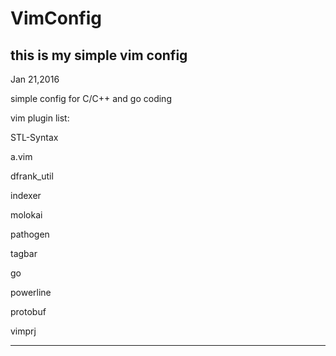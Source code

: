 # VimConfig
this is my simple vim config
-------------------------------------
Jan 21,2016

simple config for C/C++ and go coding


vim plugin list:

STL-Syntax

a.vim

dfrank_util

indexer

molokai

pathogen

tagbar

go

powerline

protobuf

vimprj

-------------------------------------


